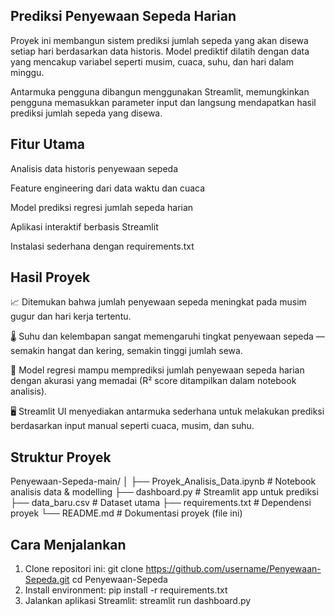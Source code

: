 ## Prediksi Penyewaan Sepeda Harian
Proyek ini membangun sistem prediksi jumlah sepeda yang akan disewa setiap hari berdasarkan data historis. Model prediktif dilatih dengan data yang mencakup variabel seperti musim, cuaca, suhu, dan hari dalam minggu.

Antarmuka pengguna dibangun menggunakan Streamlit, memungkinkan pengguna memasukkan parameter input dan langsung mendapatkan hasil prediksi jumlah sepeda yang disewa.

## Fitur Utama
Analisis data historis penyewaan sepeda

Feature engineering dari data waktu dan cuaca

Model prediksi regresi jumlah sepeda harian

Aplikasi interaktif berbasis Streamlit

Instalasi sederhana dengan requirements.txt

## Hasil Proyek
📈 Ditemukan bahwa jumlah penyewaan sepeda meningkat pada musim gugur dan hari kerja tertentu.

🌡️ Suhu dan kelembapan sangat memengaruhi tingkat penyewaan sepeda — semakin hangat dan kering, semakin tinggi jumlah sewa.

🧮 Model regresi mampu memprediksi jumlah penyewaan sepeda harian dengan akurasi yang memadai (R² score ditampilkan dalam notebook analisis).

🖥️ Streamlit UI menyediakan antarmuka sederhana untuk melakukan prediksi berdasarkan input manual seperti cuaca, musim, dan suhu.

## Struktur Proyek
Penyewaan-Sepeda-main/
│
├── Proyek_Analisis_Data.ipynb      # Notebook analisis data & modelling
├── dashboard.py                    # Streamlit app untuk prediksi
├── data_baru.csv                   # Dataset utama
├── requirements.txt                # Dependensi proyek
└── README.md                       # Dokumentasi proyek (file ini)

## Cara Menjalankan
1. Clone repositori ini:
git clone https://github.com/username/Penyewaan-Sepeda.git
cd Penyewaan-Sepeda
2. Install environment:
pip install -r requirements.txt
3. Jalankan aplikasi Streamlit:
streamlit run dashboard.py
